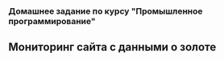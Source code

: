 ### Домашнее задание по курсу "Промышленное программирование"
## Мониторинг сайта с данными о золоте
